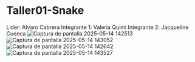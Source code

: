 # Taller01-Snake
Lider: Alvaro Cabrera
Integrante 1: Valeria Quimi
Integrante 2: Jacqueline Cuenca
![Captura de pantalla 2025-05-14 142513](https://github.com/user-attachments/assets/c65e7273-8b0c-4cc8-9d8f-5c48b202de99)
![Captura de pantalla 2025-05-14 143052](https://github.com/user-attachments/assets/930300ca-ac99-402c-88d8-4867b398a10a)
![Captura de pantalla 2025-05-14 142642](https://github.com/user-attachments/assets/37f7b56f-434e-4660-9b9f-854bce4935a7)
![Captura de pantalla 2025-05-14 143527](https://github.com/user-attachments/assets/9efb21c5-600a-4b24-bd6f-80fb99c53661)

